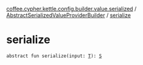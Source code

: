 [coffee.cypher.kettle.config.builder.value.serialized](../index.md) / [AbstractSerializedValueProviderBuilder](index.md) / [serialize](./serialize.md)

# serialize

`abstract fun serialize(input: `[`T`](index.md#T)`): `[`S`](index.md#S)